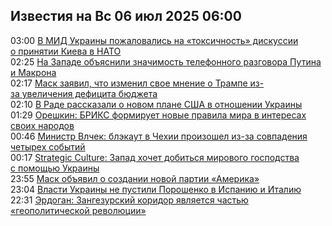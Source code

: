 <h2>Известия на Вс 06 июл 2025 06:00</h2><!--2025-07-06 03:00:09-->
<div class="rssn">
  <div><span class="smaller gray hspace">03:00</span> <a class="nodecor" href="https://news.rambler.ru/world/54940231-v-mid-ukrainy-pozhalovalis-na-toksichnost-diskussii-o-prinyatii-kieva-v-nato/">В МИД Украины пожаловались на «токсичность» дискуссии о принятии Киева в НАТО</a></div>
</div>
<div class="rssn">
  <div><span class="smaller gray hspace">02:25</span> <a class="nodecor" href="https://news.rambler.ru/world/54937801-na-zapade-obyasnili-znachimost-telefonnogo-razgovora-putina-i-makrona/">На Западе объяснили значимость телефонного разговора Путина и Макрона</a></div>
</div>
<div class="rssn">
  <div><span class="smaller gray hspace">02:17</span> <a class="nodecor" href="https://news.rambler.ru/world/54940819-mask-zayavil-chto-izmenil-svoe-mnenie-o-trampe-iz-za-uvelicheniya-defitsita-byudzheta/">Маск заявил, что изменил свое мнение о Трампе из-за увеличения дефицита бюджета</a></div>
</div>
<div class="rssn">
  <div><span class="smaller gray hspace">02:10</span> <a class="nodecor" href="https://news.rambler.ru/world/54940814-v-rade-rasskazali-o-novom-plane-ssha-v-otnoshenii-ukrainy/">В Раде рассказали о новом плане США в отношении Украины</a></div>
</div>
<div class="rssn">
  <div><span class="smaller gray hspace">01:29</span> <a class="nodecor" href="https://news.rambler.ru/world/54940776-oreshkin-briks-formiruet-novye-pravila-mira-v-interesah-svoih-narodov/">Орешкин: БРИКС формирует новые правила мира в интересах своих народов</a></div>
</div>
<div class="rssn">
  <div><span class="smaller gray hspace">00:46</span> <a class="nodecor" href="https://news.rambler.ru/world/54940770-ministr-vlchek-blekaut-v-chehii-proizoshel-iz-za-sovpadeniya-chetyreh-sobytiy/">Министр Влчек: блэкаут в Чехии произошел из-за совпадения четырех событий</a></div>
</div>
<div class="rssn">
  <div><span class="smaller gray hspace">00:17</span> <a class="nodecor" href="https://news.rambler.ru/world/54940731-strategic-culture-zapad-hochet-dobitsya-mirovogo-gospodstva-s-pomoschyu-ukrainy/">Strategic Culture: Запад хочет добиться мирового господства с помощью Украины</a></div>
</div>
<div class="rssn">
  <div><span class="smaller gray hspace">23:55</span> <a class="nodecor" href="https://news.rambler.ru/world/54940624-mask-obyavil-o-sozdanii-novoy-partii-amerika/">Маск объявил о создании новой партии «Америка»</a></div>
</div>
<div class="rssn">
  <div><span class="smaller gray hspace">23:04</span> <a class="nodecor" href="https://news.rambler.ru/world/54940230-vlasti-ukrainy-ne-pustili-poroshenko-v-ispaniyu-i-italiyu/">Власти Украины не пустили Порошенко в Испанию и Италию</a></div>
</div>
<div class="rssn">
  <div><span class="smaller gray hspace">22:31</span> <a class="nodecor" href="https://news.rambler.ru/world/54940450-erdogan-zangezurskiy-koridor-yavlyaetsya-chastyu-geopoliticheskoy-revolyutsii/">Эрдоган: Зангезурский коридор является частью «геополитической революции»</a></div>
</div>